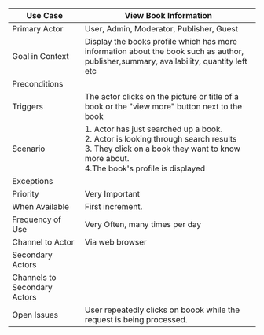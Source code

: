 | Use Case                      | View Book Information               |
|-------------------------------|---------------------------------|
| Primary Actor                 | User, Admin, Moderator, Publisher, Guest|
| Goal in Context               | Display the books profile which has more information about the book such as author, publisher,summary, availability, quantity left etc |
| Preconditions                 | |
| Triggers                      | The actor clicks on the picture or title of a book or the "view more" button next to the book |
| Scenario                      | 1. Actor has just searched up a book. <br/> 2. Actor is looking through search results <br/> 3. They click on a book they want to know more about.</br>4.The book's profile is displayed|
| Exceptions                    | |
| Priority                      | Very Important |
| When Available                | First increment. |
| Frequency of Use              | Very Often, many times per day|
| Channel to Actor              | Via web browser |
| Secondary Actors              | |
| Channels to Secondary  Actors | |
| Open Issues                   | User repeatedly clicks on boook while the request is being processed. |